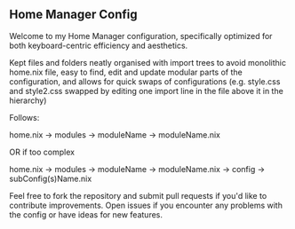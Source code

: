 ## **Home Manager Config**

Welcome to my Home Manager configuration, specifically optimized for both keyboard-centric efficiency and aesthetics.

Kept files and folders neatly organised with import trees to avoid monolithic home.nix file, easy to find, edit and update modular parts of the configuration, and allows for quick swaps of configurations (e.g. style.css and style2.css swapped by editing one import line in the file above it in the hierarchy) 

Follows:

home.nix -> modules -> moduleName -> moduleName.nix

OR if too complex

home.nix -> modules -> moduleName -> moduleName.nix -> config -> subConfig(s)Name.nix


Feel free to fork the repository and submit pull requests if you'd like to contribute improvements. Open issues if you encounter any problems with the config or have ideas for new features.
